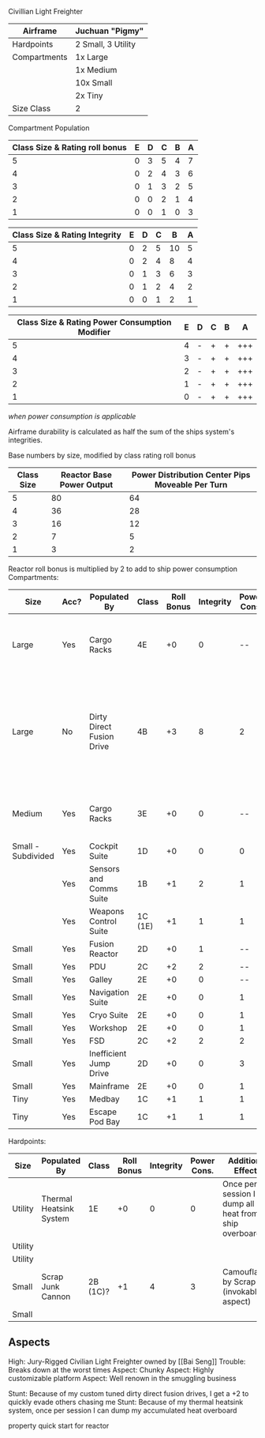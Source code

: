 Civillian Light Freighter

| Airframe     | Juchuan "Pigmy"    |
| ------------ | ------------------ |
| Hardpoints   | 2 Small, 3 Utility |
| Compartments | 1x Large           |
|              | 1x Medium          |
|              | 10x Small          |
|              | 2x Tiny            |
| Size Class   | 2                  |

Compartment Population

| Class Size & Rating roll bonus | E   | D   | C   | B   | A   |
| ------------------------------ | --- | --- | --- | --- | --- |
| 5                              | 0   | 3   | 5   | 4   | 7   |
| 4                              | 0   | 2   | 4   | 3   | 6   |
| 3                              | 0   | 1   | 3   | 2   | 5   |
| 2                              | 0   | 0   | 2   | 1   | 4   |
| 1                              | 0   | 0   | 1   | 0   | 3   |

| Class Size & Rating Integrity | E   | D   | C   | B   | A   |
| ----------------------------- | --- | --- | --- | --- | --- |
| 5                             | 0   | 2   | 5   | 10  | 5   |
| 4                             | 0   | 2   | 4   | 8   | 4   |
| 3                             | 0   | 1   | 3   | 6   | 3   |
| 2                             | 0   | 1   | 2   | 4   | 2   |
| 1                             | 0   | 0   | 1   | 2   | 1   |

| Class Size & Rating Power Consumption Modifier | E   | D   | C   | B   | A   |
| ---------------------------------------------- | --- | --- | --- | --- | --- |
| 5                                              | 4   | -   | +   | +   | +++ |
| 4                                              | 3   | -   | +   | +   | +++ |
| 3                                              | 2   | -   | +   | +   | +++ |
| 2                                              | 1   | -   | +   | +   | +++ |
| 1                                              | 0   | -   | +   | +   | +++ |
*when power consumption is applicable*


Airframe durability is calculated as half the sum of the ships system's integrities.

Base numbers by size, modified by class rating roll bonus

| Class Size | Reactor Base Power Output | Power Distribution Center Pips Moveable Per Turn |
| ---------- | ------------------------- | ------------------------------------------------ |
| 5          | 80                        | 64                                               |
| 4          | 36                        | 28                                               |
| 3          | 16                        | 12                                               |
| 2          | 7                         | 5                                                |
| 1          | 3                         | 2                                                |
Reactor roll bonus is multiplied by 2 to add to ship power consumption
Compartments:

| Size               | Acc? | Populated By              | Class   | Roll Bonus | Integrity | Power Cons. | Additional Effects                                                                                            |
| ------------------ | ---- | ------------------------- | ------- | ---------- | --------- | ----------- | ------------------------------------------------------------------------------------------------------------- |
| Large              | Yes  | Cargo Racks               | 4E      | +0         | 0         | --          | Additional Hidden Compartment Beneath Loading Ramp                                                            |
| Large              | No   | Dirty Direct Fusion Drive | 4B      | +3         | 8         | 2           | Operates with power consumption reduced by 2.<br><br>Once per scene, I give an additional +2 to my roll bonus |
| Medium             | Yes  | Cargo Racks               | 3E      | +0         | 0         | --          | Additional Hidden Compartment Beneath Floor                                                                   |
| Small - Subdivided | Yes  | Cockpit Suite             | 1D      | +0         | 0         | 0           | --                                                                                                            |
|                    | Yes  | Sensors and Comms Suite   | 1B      | +1         | 2         | 1           | --                                                                                                            |
|                    | Yes  | Weapons Control Suite     | 1C (1E) | +1         | 1         | 1           | --                                                                                                            |
| Small              | Yes  | Fusion Reactor            | 2D      | +0         | 1         | --          | --                                                                                                            |
| Small              | Yes  | PDU                       | 2C      | +2         | 2         | --          | --                                                                                                            |
| Small              | Yes  | Galley                    | 2E      | +0         | 0         | --          | --                                                                                                            |
| Small              | Yes  | Navigation Suite          | 2E      | +0         | 0         | 1           | --                                                                                                            |
| Small              | Yes  | Cryo Suite                | 2E      | +0         | 0         | 1           | --                                                                                                            |
| Small              | Yes  | Workshop                  | 2E      | +0         | 0         | 1           | --                                                                                                            |
| Small              | Yes  | FSD                       | 2C      | +2         | 2         | 2           | --                                                                                                            |
| Small              | Yes  | Inefficient Jump Drive    | 2D      | +0         | 0         | 3           | --                                                                                                            |
| Small              | Yes  | Mainframe                 | 2E      | +0         | 0         | 1           | --                                                                                                            |
| Tiny               | Yes  | Medbay                    | 1C      | +1         | 1         | 1           | --                                                                                                            |
| Tiny               | Yes  | Escape Pod Bay            | 1C      | +1         | 1         | 1           | --                                                                                                            |

Hardpoints:

| Size    | Populated By            | Class    | Roll Bonus | Integrity | Power Cons. | Additional Effects                                           |
| ------- | ----------------------- | -------- | ---------- | --------- | ----------- | ------------------------------------------------------------ |
| Utility | Thermal Heatsink System | 1E       | +0         | 0         | 0           | Once per session I can dump all heat from the ship overboard |
| Utility |                         |          |            |           |             |                                                              |
| Utility |                         |          |            |           |             |                                                              |
| Small   | Scrap Junk Cannon       | 2B (1C)? | +1         | 4         | 3           | Camouflaged by Scrap (invokable aspect)                      |
| Small   |                         |          |            |           |             |                                                              |
## Aspects
High: Jury-Rigged Civilian Light Freighter owned by [[Bai Seng]]
Trouble: Breaks down at the worst times
Aspect: Chunky
Aspect: Highly customizable platform
Aspect: Well renown in the smuggling business

Stunt: Because of my custom tuned dirty direct fusion drives, I get a +2 to quickly evade others chasing me
Stunt: Because of my thermal heatsink system, once per session I can dump my accumulated heat overboard

property quick start for reactor

